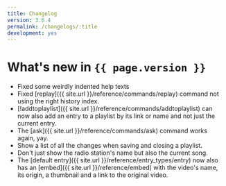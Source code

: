 ```yaml
---
title: Changelog
version: 3.6.4
permalink: /changelogs/:title
development: yes
---
```


# What's new in `{{ page.version }}`
- Fixed some weirdly indented help texts
- Fixed [replay]({{ site.url }}/reference/commands/replay) command not using the right history index.
- [!addtoplaylist]({{ site.url }}/reference/commands/addtoplaylist) can now also add an entry to a playlist by its link or name and not just the current entry.
- The [ask]({{ site.url }}/reference/commands/ask) command works again, yay.
- Show a list of all the changes when saving and closing a playlist.
- Don't just show the radio station's name but also the current song.
- The [default entry]({{ site.url }}/reference/entry_types/entry) now also has an [embed]({{ site.url }}/reference/embed) with the video's name, its origin, a thumbnail and a link to the original video.
